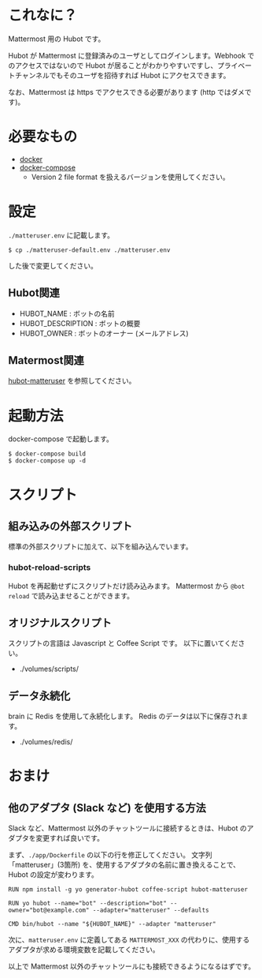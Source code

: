 # これなに？

Mattermost 用の Hubot です。

Hubot が Mattermost に登録済みのユーザとしてログインします。Webhook でのアクセスではないので Hubot が居ることがわかりやすいですし、プライベートチャンネルでもそのユーザを招待すれば Hubot にアクセスできます。

なお、Mattermost は https でアクセスできる必要があります (http ではダメです)。

# 必要なもの

* [docker](https://www.docker.com/)
* [docker-compose](https://github.com/docker/compose)
    * Version 2 file format を扱えるバージョンを使用してください。

# 設定

`./matteruser.env` に記載します。

    $ cp ./matteruser-default.env ./matteruser.env

した後で変更してください。

## Hubot関連

* HUBOT_NAME : ボットの名前
* HUBOT_DESCRIPTION : ボットの概要
* HUBOT_OWNER : ボットのオーナー (メールアドレス)

## Matermost関連

[hubot-matteruser](https://www.npmjs.com/package/hubot-matteruser) を参照してください。

# 起動方法

docker-compose で起動します。

    $ docker-compose build
    $ docker-compose up -d

# スクリプト
## 組み込みの外部スクリプト

標準の外部スクリプトに加えて、以下を組み込んでいます。

### hubot-reload-scripts

Hubot を再起動せずにスクリプトだけ読み込みます。
Mattermost から `@bot reload` で読み込ませることができます。

## オリジナルスクリプト

スクリプトの言語は Javascript と Coffee Script です。
以下に置いてください。

* ./volumes/scripts/

## データ永続化

brain に Redis を使用して永続化します。
Redis のデータは以下に保存されます。

* ./volumes/redis/

# おまけ

## 他のアダプタ (Slack など) を使用する方法

Slack など、Mattermost 以外のチャットツールに接続するときは、Hubot のアダプタを変更すれば良いです。

まず、`./app/Dockerfile` の以下の行を修正してください。
文字列「matteruser」(3箇所) を、使用するアダプタの名前に置き換えることで、Hubot の設定が変わります。

    RUN npm install -g yo generator-hubot coffee-script hubot-matteruser

    RUN yo hubot --name="bot" --description="bot" --owner="bot@example.com" --adapter="matteruser" --defaults

    CMD bin/hubot --name "${HUBOT_NAME}" --adapter "matteruser"

次に、`matteruser.env` に定義してある `MATTERMOST_XXX` の代わりに、使用するアダプタが求める環境変数を記載してください。

以上で Mattermost 以外のチャットツールにも接続できるようになるはずです。
